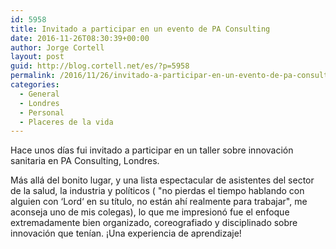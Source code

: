 ```yaml
---
id: 5958
title: Invitado a participar en un evento de PA Consulting
date: 2016-11-26T08:30:39+00:00
author: Jorge Cortell
layout: post
guid: http://blog.cortell.net/es/?p=5958
permalink: /2016/11/26/invitado-a-participar-en-un-evento-de-pa-consulting/
categories:
  - General
  - Londres
  - Personal
  - Placeres de la vida
---
```

Hace unos días fui invitado a participar en un taller sobre innovación sanitaria en PA Consulting, Londres.

Más allá del bonito lugar, y una lista espectacular de asistentes del sector de la salud, la industria y políticos ( "no pierdas el tiempo hablando con alguien con ‘Lord‘ en su título, no están ahí realmente para trabajar", me aconseja uno de mis colegas), lo que me impresionó fue el enfoque extremadamente bien organizado, coreografiado y disciplinado sobre innovación que tenían. ¡Una experiencia de aprendizaje!